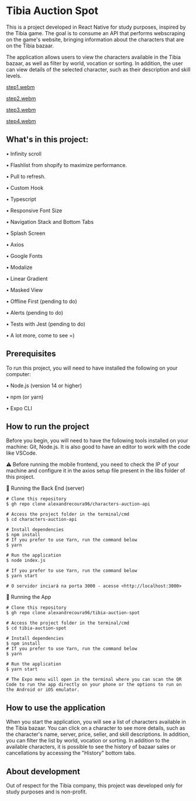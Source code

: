 # Tibia Auction Spot
This is a project developed in React Native for study purposes, inspired by the Tibia game. The goal is to consume an API that performs webscraping on the game's website, bringing information about the characters that are on the Tibia bazaar.

The application allows users to view the characters available in the Tibia bazaar, as well as filter by world, vocation or sorting. In addition, the user can view details of the selected character, such as their description and skill levels.


[step1.webm](https://user-images.githubusercontent.com/64710438/234436079-0b37a884-1c2f-45b0-8c04-3880d120e6d9.webm)

[step2.webm](https://user-images.githubusercontent.com/64710438/234436088-28122690-e076-4d01-b29d-7d7ef9908564.webm)

[step3.webm](https://user-images.githubusercontent.com/64710438/234436093-4ea7f7e9-45e5-4697-8db4-26e64181383c.webm)

[step4.webm](https://user-images.githubusercontent.com/64710438/234436099-7231d2b0-eff5-4550-ab58-31240cd34974.webm)


## What's in this project:
• Infinity scroll

• Flashlist from shopify to maximize performance.

• Pull to refresh.

• Custom Hook

• Typescript

• Responsive Font Size

• Navigation Stack and Bottom Tabs

• Splash Screen

• Axios

• Google Fonts

• Modalize

• Linear Gradient

• Masked View

• Offline First (pending to do)

• Alerts (pending to do)

• Tests with Jest (pending to do)

• A lot more, come to see =)


## Prerequisites
To run this project, you will need to have installed the following on your computer:

• Node.js (version 14 or higher)

• npm (or yarn)

• Expo CLI

## How to run the project

Before you begin, you will need to have the following tools installed on your machine: Git, Node.js. It is also good to have an editor to work with the code like VSCode.

⚠ Before running the mobile frontend, you need to check the IP of your machine and configure it in the axios setup file present in the libs folder of this project.

🎲 Running the Back End (server)
```
# Clone this repository
$ gh repo clone alexandrecoura96/characters-auction-api

# Access the project folder in the terminal/cmd
$ cd characters-auction-api

# Install dependencies
$ npm install
# If you prefer to use Yarn, run the command below
$ yarn

# Run the application
$ node index.js

# If you prefer to use Yarn, run the command below
$ yarn start

# O servidor inciará na porta 3000 - acesse <http://localhost:3000>
```

📱 Running the App
```
# Clone this repository
$ gh repo clone alexandrecoura96/tibia-auction-spot

# Access the project folder in the terminal/cmd
$ cd tibia-auction-spot

# Install dependencies
$ npm install
# If you prefer to use Yarn, run the command below
$ yarn

# Run the application
$ yarn start

# The Expo menu will open in the terminal where you can scan the QR Code to run the app directly on your phone or the options to run on the Android or iOS emulator.
```

## How to use the application
When you start the application, you will see a list of characters available in the Tibia bazaar. You can click on a character to see more details, such as the character's name, server, price, seller, and skill descriptions. In addition, you can filter the list by world, vocation or sorting.
In addition to the available characters, it is possible to see the history of bazaar sales or cancellations by accessing the "History" bottom tabs.

## About development
Out of respect for the Tibia company, this project was developed only for study purposes and is non-profit.
